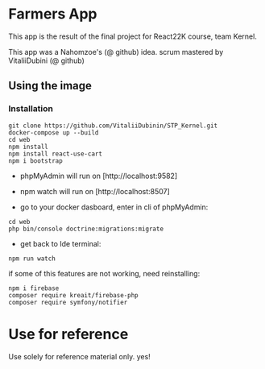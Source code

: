 # Farmers App

This app is the result of the final project for React22K course, team Kernel.

This app was a Nahomzoe's (@ github) idea.
scrum mastered by VitaliiDubini (@ github)

## Using the image

### Installation

```shell
git clone https://github.com/VitaliiDubinin/STP_Kernel.git
docker-compose up --build
cd web
npm install
npm install react-use-cart
npm i bootstrap
```

- phpMyAdmin will run on [http://localhost:9582]
- npm watch will run on [http://localhost:8507]

- go to your docker dasboard,
  enter in cli of phpMyAdmin:

```shell
cd web
php bin/console doctrine:migrations:migrate
```

- get back to Ide terminal:

```shell
npm run watch
```

if some of this features are not working, need reinstalling:

```shell
npm i firebase
composer require kreait/firebase-php
composer require symfony/notifier
```

# Use for reference

Use solely for reference material only. yes!
